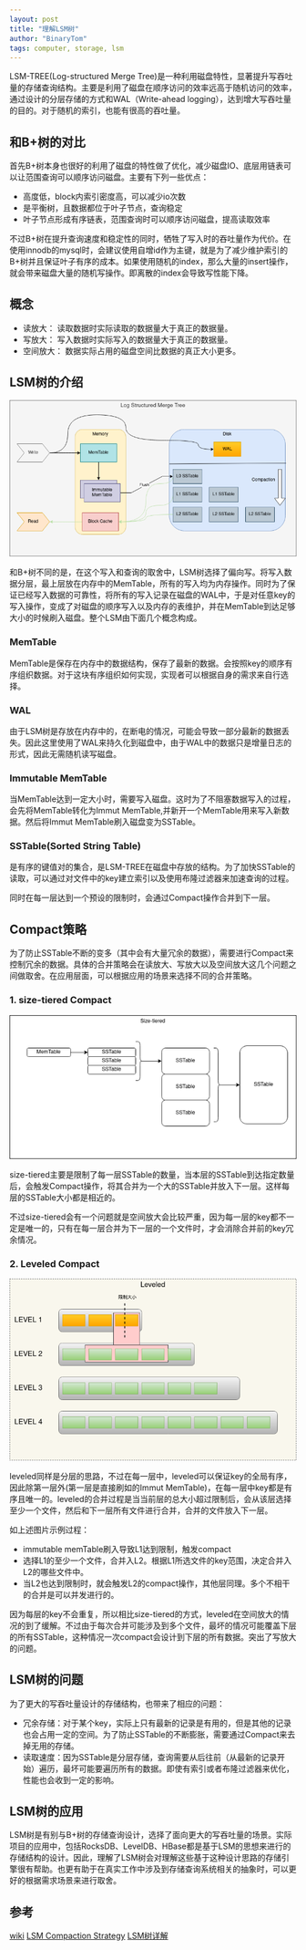 ```yaml
---
layout: post
title: "理解LSM树"
author: "BinaryTom"
tags: computer, storage, lsm
---
```


LSM-TREE(Log-structured Merge Tree)是一种利用磁盘特性，显著提升写吞吐量的存储查询结构。主要是利用了磁盘在顺序访问的效率远高于随机访问的效率，通过设计的分层存储的方式和WAL（Write-ahead logging），达到增大写吞吐量的目的。对于随机的索引，也能有很高的吞吐量。

## 和B+树的对比

首先B+树本身也很好的利用了磁盘的特性做了优化，减少磁盘IO、底层用链表可以让范围查询可以顺序访问磁盘。主要有下列一些优点：

- 高度低，block内索引密度高，可以减少io次数
- 是平衡树，且数据都位于叶子节点，查询稳定
- 叶子节点形成有序链表，范围查询时可以顺序访问磁盘，提高读取效率

不过B+树在提升查询速度和稳定性的同时，牺牲了写入时的吞吐量作为代价。在使用innodb的mysql时，会建议使用自增id作为主键，就是为了减少维护索引的B+树并且保证叶子有序的成本。如果使用随机的index，那么大量的insert操作，就会带来磁盘大量的随机写操作。即离散的index会导致写性能下降。

## 概念

- 读放大： 读取数据时实际读取的数据量大于真正的数据量。
- 写放大： 写入数据时实际写入的数据量大于真正的数据量。
- 空间放大： 数据实际占用的磁盘空间比数据的真正大小更多。

## LSM树的介绍

![lsm树结构](../img/lsm-tree.png)

和B+树不同的是，在这个写入和查询的取舍中，LSM树选择了偏向写。将写入数据分层，最上层放在内存中的MemTable，所有的写入均为内存操作。同时为了保证已经写入数据的可靠性，将所有的写入记录在磁盘的WAL中，于是对任意key的写入操作，变成了对磁盘的顺序写入以及内存的表维护，并在MemTable到达足够大小的时候刷入磁盘。整个LSM由下面几个概念构成。

### MemTable

MemTable是保存在内存中的数据结构，保存了最新的数据。会按照key的顺序有序组织数据。对于这块有序组织如何实现，实现者可以根据自身的需求来自行选择。

### WAL

由于LSM树是存放在内存中的，在断电的情况，可能会导致一部分最新的数据丢失。因此这里使用了WAL来持久化到磁盘中，由于WAL中的数据只是增量日志的形式，因此无需随机读写磁盘。

### Immutable MemTable

当MemTable达到一定大小时，需要写入磁盘。这时为了不阻塞数据写入的过程，会先将MemTable转化为Immut MemTable,并新开一个MemTable用来写入新数据。然后将Immut MemTable刷入磁盘变为SSTable。

### SSTable(Sorted String Table)

是有序的键值对的集合，是LSM-TREE在磁盘中存放的结构。为了加快SSTable的读取，可以通过对文件中的key建立索引以及使用布隆过滤器来加速查询的过程。

同时在每一层达到一个预设的限制时，会通过Compact操作合并到下一层。

## Compact策略

为了防止SSTable不断的变多（其中会有大量冗余的数据），需要进行Compact来控制冗余的数据。具体的合并策略会在读放大、写放大以及空间放大这几个问题之间做取舍。在应用层面，可以根据应用的场景来选择不同的合并策略。

### 1. size-tiered Compact

![size-tiered](../img/lsm-tree-size-tiered.png)

size-tiered主要是限制了每一层SSTable的数量，当本层的SSTable到达指定数量后，会触发Compact操作，将其合并为一个大的SSTable并放入下一层。这样每层的SSTable大小都是相近的。

不过size-tiered会有一个问题就是空间放大会比较严重，因为每一层的key都不一定是唯一的，只有在每一层合并为下一层的一个文件时，才会消除合并前的key冗余情况。

### 2. Leveled Compact

![leveled](../img/lsm-tree-leveled.png)

leveled同样是分层的思路，不过在每一层中，leveled可以保证key的全局有序，因此除第一层外(第一层是直接刷如的Immut MemTable)，在每一层中key都是有序且唯一的。leveled的合并过程是当当前层的总大小超过限制后，会从该层选择至少一个文件，然后和下一层所有文件进行合并，合并的文件放入下一层。

如上述图片示例过程：
- immutable memTable刷入导致L1达到限制，触发compact
- 选择L1的至少一个文件，合并入L2。根据L1所选文件的key范围，决定合并入L2的哪些文件中。
- 当L2也达到限制时，就会触发L2的compact操作，其他层同理。多个不相干的合并是可以并发进行的。

因为每层的key不会重复，所以相比size-tiered的方式，leveled在空间放大的情况的到了缓解。不过由于每次合并可能涉及到多个文件，最坏的情况可能覆盖下层的所有SSTable，这种情况一次compact会设计到下层的所有数据。突出了写放大的问题。

## LSM树的问题

为了更大的写吞吐量设计的存储结构，也带来了相应的问题：

- 冗余存储：对于某个key，实际上只有最新的记录是有用的，但是其他的记录也会占用一定的空间。为了防止SSTable的不断膨胀，需要通过Compact来去掉无用的存储。
- 读取速度：因为SSTable是分层存储，查询需要从后往前（从最新的记录开始）遍历，最坏可能要遍历所有的数据。即使有索引或者布隆过滤器来优化，性能也会收到一定的影响。

## LSM树的应用

LSM树是有别与B+树的存储查询设计，选择了面向更大的写吞吐量的场景。实际项目的应用中，包括RocksDB、LevelDB、HBase都是基于LSM的思想来进行的存储结构的设计。因此，理解了LSM树会对理解这些基于这种设计思路的存储引擎很有帮助。也更有助于在真实工作中涉及到存储查询系统相关的抽象时，可以更好的根据需求场景来进行取舍。

## 参考

[wiki](https://en.wikipedia.org/wiki/Log-structured_merge-tree)
[LSM Compaction Strategy](https://www.jianshu.com/p/8de55d5df05e)
[LSM树详解](https://zhuanlan.zhihu.com/p/181498475)
